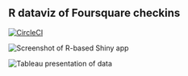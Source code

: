 ## R dataviz of Foursquare checkins
[![CircleCI](https://circleci.com/gh/lc0/foursquare-dataviz.svg?style=svg)](https://circleci.com/gh/lc0/foursquare-dataviz)

![Screenshot of R-based Shiny app](https://raw.github.com/lc0/foursquare-dataviz/paper/screenshots/shiny-app.png)

![Tableau presentation of data](https://raw.github.com/lc0/foursquare-dataviz/paper/screenshots/tableau-screen.png)